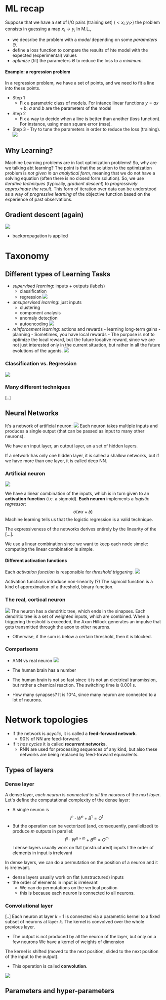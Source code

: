 # ML recap

Suppose that we have a set of I/O pairs (training set)
$({<x_i, y_i>})$
the problem consists in guessing a map $x_i \rightarrow y_i$
In M.L.,

- we decsribe the problem with a _model_ depending on some _parameters_ $\Theta$.
- define a loss function to compare the results of hte model with the expected (experimental) values
- _optimize_ (fit) the parameters $\Theta$ to reduce the loss to a _minimum_.

#### Example: a regression problem

In a regression problem, we have a set of points, and we need to fit a line into these points.

- Step 1
  - Fix a parametric class of models. For intance linear functions $y = ax + b$; $a$ and $b$ are the parameters of the model
- Step 2
  - Fix a way to decide when a line is better than another (loss function). For instance, using mean square error (mse).
- Step 3 - Try to tune the parameters in order to reduce the loss (training).
  ![](images/regression-steps.png)

## Why Learning?

Machine Learning problems are in fact optimization problems!
So, why are we talking abt learning?
The point is that the solution to the optimization problem is _not given in an analytical form_, meaning that we do not have a solving equation (often there is no closed form solution).
So, we use _iterative techniques_ (typically, _gradient descent_) to _progressively approximate the result_.
This form of iteration over data can be understood as a way of _progressive learning_ of the objective function based on the experience of past observations.

## Gradient descent (again)

![](images/gradient-descent-example.png)

- backpropagation is applied

# Taxonomy

## Different types of Learning Tasks

- _supervised learning_: inputs + outputs (labels)
  - classification
  - regression
    ![](images/supervised.png)
- _unsupervised learning_: just inputs
  - clustering
  - component analysis
  - anomaly detection
  - autoencoding
    ![](images/unsupervised.png)
- _reinforcement learning_: actions and rewards - learning long-term gains - planning - Sometimes, you have local rewards - The purpose is not to optimize the local reward, but the future locative reward, since we are not just interested only in the current situation, but rather in all the future evolutions of the agents.
  ![](images/reinforcement.png)

### Classification vs. Regression

![](images/screenshot-20230221-100242.png)

### Many different techniques

\[..\]

## Neural Networks

It's a network of artificial neuron:
![](images/neural-networks.png)
Each neuron takes multiple inputs and produces a single output (that can be passed as input to many other neurons).

We have an input layer, an output layer, an a set of hidden layers.

If a network has only one hidden layer, it is called a shallow networks, but if we have more than one layer, it is called deep NN.

### Artificial neuron

![](images/artificial-neuron.png)

We have a linear combination of the inputs, which is in turn given to an **activation function** (i.e. a sigmoid).
**Each neuron** implements a _logistic regressor_: $$\sigma(wx +b)$$Machine learning tells us that the logistic regression is a valid technique.

The expressiveness of the networks derives entirely by the linearity of the \[...\].

We use a linear combination since we want to keep each node simple: computing the linear combination is simple.

#### Different activation functions

Each _activation function_ is responsible for _threshold triggering_.
![](images/activation-functions.png)

Activation functions introduce non-linearity (?)
The sigmoid function is a kind of approximation of a threshold, binary function.

### The real, cortical neuron

![](images/real-neuron.png)
The neuron has a dendritic tree, which ends in the sinapses. Each dendritic tree is a set of weighted inputs, which are combined. When a triggering threshold is exceeded, the Axon Hillock generates an impulse that gets transmitted through the axon to other neurons.

- Otherwise, if the sum is below a certain threshold, then it is blocked.

### Comparisons

- ANN vs real neuron
  ![](images/neuron-comparison.png)

- The human brain has a number
- The human brain is not so fast since it is not an electrical transmission, but rather a chemical reaction. The switching time is 0.001 s.
- How many synapses? It is 10^4, since many neuron are connected to a lot of neurons.

# Network topologies

- If the network is _acyclic_, it is called a **feed-forward network**.
  - 90% of NN are feed-forward.
- If it _has cycles_ it is called **recurrent networks**.
  - RNN are used for processing sequences of any kind, but also these networks are being replaced by feed-forward equivalents.

## Types of layers

### Dense layer

A dense layer, _each neuron_ is _connected_ to _all the neurons_ of the _next layer_.
Let's define the computational complexity of the dense layer:

- A single neuron is
  $$
  I^n \cdot W^{n} + B^1 = O^1
  $$
- But the operation can be vectorized (and, consequently, parallelized) to produce $m$ outputs in parallel:
  $$
  I^n \cdot W^{n \times m} + B^m = O^m
  $$
  I dense layers usually work on flat (unstructured) inputs I the order of elements in input is irrelevant

In dense layers, we can do a permutation on the position of a neuron and it is irrelevant.

- dense layers usually work on flat (unstructured) inputs
- the order of elements in input is irrelevant
  - We can do permutations on the vertical position
  - this is because each neuron is connected to all neurons.

### Convolutional layer

\[..\]
Each neuron at layer $k − 1$ is connected via a parametric kernel to a fixed subset of neurons at layer $k$. The kernel is convolved over the whole previous layer.

- The output is not produced by all the neuron of the layer, but only on a few neurons
  We have a kernel of weights of dimension

The kernel is shifted (moved to the next position, slided to the next position of the input to the output).

- This operation is called **convolution**.

![](images/convolutional-layer.png)

## Parameters and hyper-parameters
